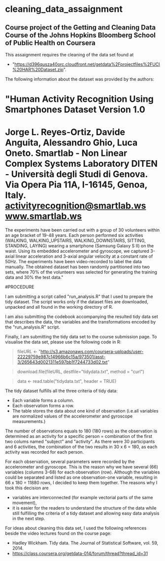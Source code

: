 # cleaning_data_assaignment
## Course project of the Getting and Cleaning Data Course of the Johns Hopkins Bloomberg School of Public Health on Coursera

This assaignment requires the cleaning of the data set found at 
* "https://d396qusza40orc.cloudfront.net/getdata%2Fprojectfiles%2FUCI%20HAR%20Dataset.zip".

The following information about the dataset was provided by the authors: 

"Human Activity Recognition Using Smartphones Dataset
Version 1.0
==================================================================
Jorge L. Reyes-Ortiz, Davide Anguita, Alessandro Ghio, Luca Oneto.
Smartlab - Non Linear Complex Systems Laboratory
DITEN - Università degli Studi di Genova.
Via Opera Pia 11A, I-16145, Genoa, Italy.
activityrecognition@smartlab.ws
www.smartlab.ws
==================================================================

The experiments have been carried out with a group of 30 volunteers within an age bracket of 19-48 years. Each person performed six activities (WALKING, WALKING_UPSTAIRS, WALKING_DOWNSTAIRS, SITTING, STANDING, LAYING) wearing a smartphone (Samsung Galaxy S II) on the waist. Using its embedded accelerometer and gyroscope, we captured 3-axial linear acceleration and 3-axial angular velocity at a constant rate of 50Hz. The experiments have been video-recorded to label the data manually. The obtained dataset has been randomly partitioned into two sets, where 70% of the volunteers was selected for generating the training data and 30% the test data." 



#PROCEDURE

I am submitting a script called "run_analysis.R" that I used to prepare the tidy dataset. The script works only if the dataset files are downloaded, unpacked and all found in the working directory of R. 

I am also submitting the codebook accompanying the resulted tidy data set that describes the data, the variables and the transformations encoded by the "run_analysis.R" script. 

Finally, I am submitting the tidy data set to the course submission page. To visualise the data set, please use the following code in R:

> fileURL <- "http://s3.amazonaws.com/coursera-uploads/user-22229759e987c14966b6c15a/973501/asst-3/265643d0021311e597bb1f7244733d02.txt"

> download.file(fileURL, destfile="tidydata.txt", method = "curl")

> data <- read.table("tidydata.txt", header = TRUE)

The tidy dataset fulfills all the three criteria of tidy data:
* Each variable forms a column. 
* Each observation forms a row. 
* The table stores the data about one kind of observation (i.e.all variables are normalized values of the accelerometer and gyroscope measurements.)

The number of observations equals to 180 (180 rows) as the observation is determined as an activity for a specific person = combination of the first two colums named "subject" and "activity". As there were 30 participants and 6 activities, the combination of the two results in 30 x 6 = 180, as each activity was recorded for each person. 

For each observation, several parameters were recorded by the accelerometer and gyroscope. This is the reason why we have several (66) variables (columns 3-68) for each observation (row). Although the variables could be separated and listed as one observation-one variable, resulting in 66 x 180 = 11880 rows, I decided to keep them together. The reasons why I took this decision are 
* variables are interconnected (for example vectorial parts of the same movement), 
* it is easier for the readers to understand the structure of the data while still fulfilling the criteria of a tidy dataset and allowing easy data analysis in the next step. 

For ideas about cleaning this data set, I used the following references beside the video lectures found on the course page:

* Hadley Wickham. Tidy data. The Journal of Statistical Software, vol. 59, 2014.
* https://class.coursera.org/getdata-014/forum/thread?thread_id=31


